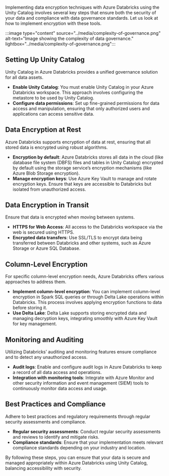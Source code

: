 Implementing data encryption techniques with Azure Databricks using the Unity Catalog involves several key steps that ensure both the security of your data and compliance with data governance standards. Let us look at how to implement encryption with these tools.

:::image type="content" source="../media/complexity-of-governance.png" alt-text="Image showing the complexity of data governance." lightbox="../media/complexity-of-governance.png":::

## Setting Up Unity Catalog
Unity Catalog in Azure Databricks provides a unified governance solution for all data assets.

 - **Enable Unity Catalog**: You must enable Unity Catalog in your Azure Databricks workspace. This approach involves configuring the metastore to be used by Unity Catalog.
 - **Configure data permissions**: Set up fine-grained permissions for data access and manipulation, ensuring that only authorized users and applications can access sensitive data.

## Data Encryption at Rest
Azure Databricks supports encryption of data at rest, ensuring that all stored data is encrypted using robust algorithms.

 - **Encryption by default**: Azure Databricks stores all data in the cloud (like database file system (DBFS) files and tables in Unity Catalog) encrypted by default using the storage service’s encryption mechanisms (like Azure Blob Storage encryption).
 - **Manage encryption keys**: Use Azure Key Vault to manage and rotate encryption keys. Ensure that keys are accessible to Databricks but isolated from unauthorized access.

## Data Encryption in Transit
Ensure that data is encrypted when moving between systems.

 - **HTTPS for Web Access**: All access to the Databricks workspace via the web is secured using HTTPS.
 - **Encrypted data transfers**: Use SSL/TLS to encrypt data being transferred between Databricks and other systems, such as Azure Storage or Azure SQL Database.

## Column-Level Encryption
For specific column-level encryption needs, Azure Databricks offers various approaches to address them.

 - **Implement column-level encryption**: You can implement column-level encryption in Spark SQL queries or through Delta Lake operations within Databricks. This process involves applying encryption functions to data before storing it.
 - **Use Delta Lake**: Delta Lake supports storing encrypted data and managing decryption keys, integrating smoothly with Azure Key Vault for key management.

## Monitoring and Auditing
Utilizing Databricks’ auditing and monitoring features ensure compliance and to detect any unauthorized access.

 - **Audit logs**: Enable and configure audit logs in Azure Databricks to keep a record of all data access and operations.
 - **Integration with monitoring tools**: Integrate with Azure Monitor and other security information and event management (SIEM) tools to continuously monitor data access and usage.

## Best Practices and Compliance
Adhere to best practices and regulatory requirements through regular security assessments and compliance.

 - **Regular security assessments**: Conduct regular security assessments and reviews to identify and mitigate risks.
 - **Compliance standards**: Ensure that your implementation meets relevant compliance standards depending on your industry and location.

By following these steps, you can ensure that your data is secure and managed appropriately within Azure Databricks using Unity Catalog, balancing accessibility with security.